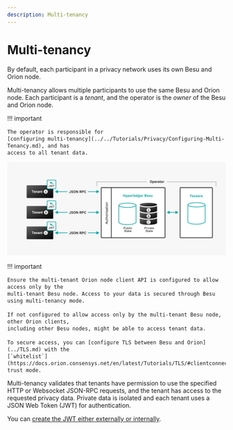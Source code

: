```yaml
---
description: Multi-tenancy
---
```


# Multi-tenancy

By default, each participant in a privacy network uses its own Besu and Orion node.

Multi-tenancy allows multiple participants to use the same Besu and Orion node. Each participant is
a _tenant_, and the operator is the _owner_ of the Besu and Orion node.

!!! important

    The operator is responsible for
    [configuring multi-tenancy](../../Tutorials/Privacy/Configuring-Multi-Tenancy.md), and has
    access to all tenant data.

![Multi-tenancy](../../images/Multi-tenancy.png)

!!! important

    Ensure the multi-tenant Orion node client API is configured to allow access only by the
    multi-tenant Besu node. Access to your data is secured through Besu using multi-tenancy mode.

    If not configured to allow access only by the multi-tenant Besu node, other Orion clients,
    including other Besu nodes, might be able to access tenant data.

    To secure access, you can [configure TLS between Besu and Orion](../TLS.md) with the
    [`whitelist`](https://docs.orion.consensys.net/en/latest/Tutorials/TLS/#clientconnectiontlsservertrust)
    trust mode.

Multi-tenancy validates that tenants have permission to use the specified HTTP or Websocket
JSON-RPC requests, and the tenant has access to the requested privacy data.
Private data is isolated and each tenant uses a JSON Web Token (JWT) for authentication.

You can
[create the JWT either externally or internally](../../HowTo/Interact/APIs/Authentication.md).
